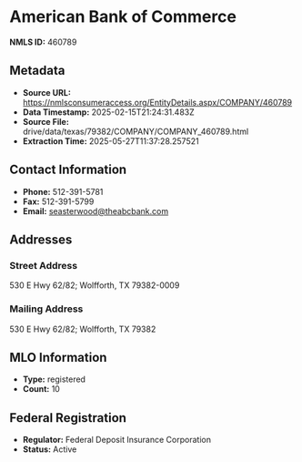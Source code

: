 # American Bank of Commerce

**NMLS ID:** 460789

## Metadata
- **Source URL:** https://nmlsconsumeraccess.org/EntityDetails.aspx/COMPANY/460789
- **Data Timestamp:** 2025-02-15T21:24:31.483Z
- **Source File:** drive/data/texas/79382/COMPANY/COMPANY_460789.html
- **Extraction Time:** 2025-05-27T11:37:28.257521

## Contact Information
- **Phone:** 512-391-5781
- **Fax:** 512-391-5799
- **Email:** seasterwood@theabcbank.com

## Addresses
### Street Address
530 E Hwy 62/82; Wolfforth, TX 79382-0009

### Mailing Address
530 E Hwy 62/82; Wolfforth, TX 79382

## MLO Information
- **Type:** registered
- **Count:** 10

## Federal Registration
- **Regulator:** Federal Deposit Insurance Corporation
- **Status:** Active
